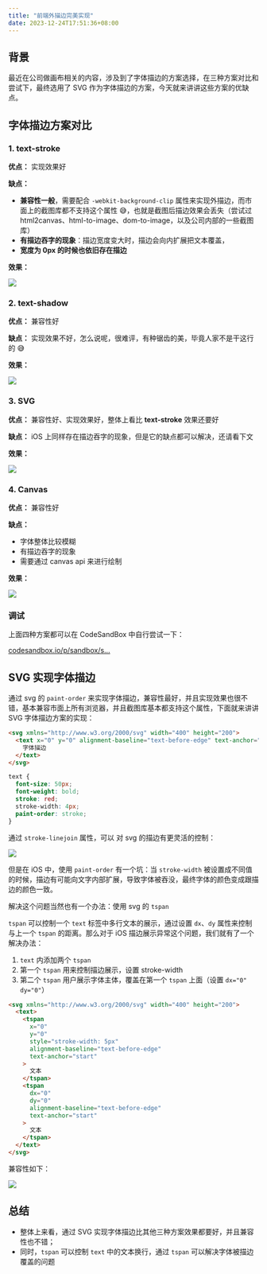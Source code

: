 ```yaml
---
title: "前端外描边完美实现"
date: 2023-12-24T17:51:36+08:00
---
```


## 背景

最近在公司做画布相关的内容，涉及到了字体描边的方案选择，在三种方案对比和尝试下，最终选用了 SVG 作为字体描边的方案，今天就来讲讲这些方案的优缺点。

## 字体描边方案对比

### 1. text-stroke

**优点：** 实现效果好

**缺点：**

- **兼容性一般**，需要配合 `-webkit-background-clip` 属性来实现外描边，而市面上的截图库都不支持这个属性 😅，也就是截图后描边效果会丢失（尝试过 html2canvas、html-to-image、dom-to-image，以及公司内部的一些截图库）
- **有描边吞字的现象**：描边宽度变大时，描边会向内扩展把文本覆盖，
- **宽度为 0px 的时候也依旧存在描边**

**效果：**

<img src="/img/88/01.awebp" />

### 2. text-shadow

**优点：** 兼容性好

**缺点：** 实现效果不好，怎么说呢，很难评，有种锯齿的美，毕竟人家不是干这行的 😅

**效果：**

<img src="/img/88/02.awebp" />

### 3. SVG

**优点：** 兼容性好、实现效果好，整体上看比 **text-stroke** 效果还要好

**缺点：** iOS 上同样存在描边吞字的现象，但是它的缺点都可以解决，还请看下文

**效果：**

<img src="/img/88/03.awebp" />

### 4. Canvas

**优点：** 兼容性好

**缺点：**

- 字体整体比较模糊
- 有描边吞字的现象
- 需要通过 canvas api 来进行绘制

**效果：**

<img src="/img/88/04.awebp" />

### 调试

上面四种方案都可以在 CodeSandBox 中自行尝试一下：

[codesandbox.io/p/sandbox/s…](https://codesandbox.io/p/sandbox/suspicious-ellis-2z5tjx?file=%2Findex.html%3A10%2C9)

## SVG 实现字体描边

通过 svg 的 `paint-order` 来实现字体描边，兼容性最好，并且实现效果也很不错，基本兼容市面上所有浏览器，并且截图库基本都支持这个属性，下面就来讲讲 SVG 字体描边方案的实现：

```html
<svg xmlns="http://www.w3.org/2000/svg" width="400" height="200">
  <text x="0" y="0" alignment-baseline="text-before-edge" text-anchor="start">
    字体描边
  </text>
</svg>
```

```css
text {
  font-size: 50px;
  font-weight: bold;
  stroke: red;
  stroke-width: 4px;
  paint-order: stroke;
}
```

通过 `stroke-linejoin` 属性，可以 对 svg 的描边有更灵活的控制：

<img src="/img/88/05.awebp" />

但是在 iOS 中，使用 `paint-order` 有一个坑：当 `stroke-width` 被设置成不同值的时候，描边有可能向文字内部扩展，导致字体被吞没，最终字体的颜色变成跟描边的颜色一致。

解决这个问题当然也有一个办法：使用 svg 的 `tspan`

`tspan` 可以控制一个 `text` 标签中多行文本的展示，通过设置 `dx`、`dy` 属性来控制与上一个 `tspan` 的距离。那么对于 iOS 描边展示异常这个问题，我们就有了一个解决办法：

1. `text` 内添加两个 `tspan`
2. 第一个 `tspan` 用来控制描边展示，设置 stroke-width
3. 第二个 `tspan` 用户展示字体主体，覆盖在第一个 `tspan` 上面（设置 `dx="0" dy="0"`）

```html
<svg xmlns="http://www.w3.org/2000/svg" width="400" height="200">
  <text>
    <tspan
      x="0"
      y="0"
      style="stroke-width: 5px"
      alignment-baseline="text-before-edge"
      text-anchor="start"
    >
      文本
    </tspan>
    <tspan
      dx="0"
      dy="0"
      alignment-baseline="text-before-edge"
      text-anchor="start"
    >
      文本
    </tspan>
  </text>
</svg>
```

兼容性如下：

<img src="/img/88/06.awebp" />

## 总结

- 整体上来看，通过 SVG 实现字体描边比其他三种方案效果都要好，并且兼容性也不错；
- 同时，`tspan` 可以控制 `text` 中的文本换行，通过 `tspan` 可以解决字体被描边覆盖的问题
